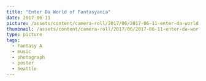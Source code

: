 ```yaml
---
title: "Enter Da World of Fantasyania"
date: 2017-06-11
picture: /assets/content/camera-roll/2017/06/2017-06-11-enter-da-world-of-fantasyania/20170611_220619120_iOS.jpg
thumbnail: /assets/content/camera-roll/2017/06/2017-06-11-enter-da-world-of-fantasyania/20170611_220619120_iOS-thumbnail.jpg
type: picture
tags:
  - Fantasy A 
  - music
  - photograph
  - poster
  - Seattle
---
```


